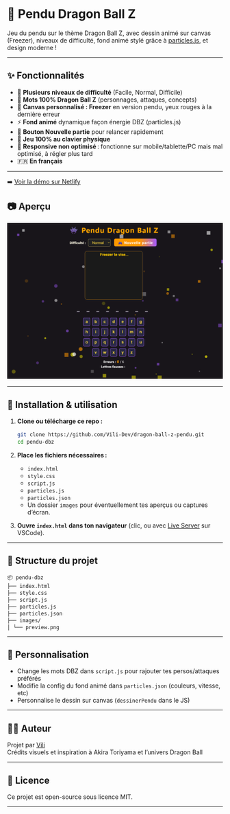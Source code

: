 # 🐉 Pendu Dragon Ball Z

Jeu du pendu sur le thème Dragon Ball Z, avec dessin animé sur canvas (Freezer), niveaux de difficulté, fond animé stylé grâce à [particles.js](https://vincentgarreau.com/particles.js/), et design moderne !

---

## ✨ Fonctionnalités

- 🔸 **Plusieurs niveaux de difficulté** (Facile, Normal, Difficile)
- 🧠 **Mots 100% Dragon Ball Z** (personnages, attaques, concepts)
- 🎨 **Canvas personnalisé : Freezer** en version pendu, yeux rouges à la dernière erreur
- ⚡ **Fond animé** dynamique façon énergie DBZ (particles.js)
- 🔄 **Bouton Nouvelle partie** pour relancer rapidement
- 🎹 **Jeu 100% au clavier physique**
- 📱 **Responsive non optimisé** : fonctionne sur mobile/tablette/PC mais mal optimisé, à régler plus tard
- 🇫🇷 **En français**

---

➡️ [Voir la démo sur Netlify](https://pendu-dragon-ball.netlify.app/)

## 📷 Aperçu

![aperçu du jeu](images/exemple-dbz-pendu.png)

---

## 🚀 Installation & utilisation

1. **Clone ou télécharge ce repo :**

    ```bash
    git clone https://github.com/Vili-Dev/dragon-ball-z-pendu.git
    cd pendu-dbz
    ```

2. **Place les fichiers nécessaires :**
   - `index.html`
   - `style.css`
   - `script.js`
   - `particles.js`
   - `particles.json`
   - Un dossier `images` pour éventuellement tes aperçus ou captures d’écran.

3. **Ouvre `index.html` dans ton navigateur** (clic, ou avec [Live Server](https://marketplace.visualstudio.com/items?itemName=ritwickdey.LiveServer) sur VSCode).

---

## 🧩 Structure du projet
```
📦 pendu-dbz
├── index.html
├── style.css
├── script.js
├── particles.js
├── particles.json
├── images/
│ └── preview.png
```

---

## 🔧 Personnalisation

- Change les mots DBZ dans `script.js` pour rajouter tes persos/attaques préférés
- Modifie la config du fond animé dans `particles.json` (couleurs, vitesse, etc)
- Personnalise le dessin sur canvas (`dessinerPendu` dans le JS)

---

## 🧑‍💻 Auteur

Projet par [Vili](https://github.com/Vili-Dev)  
Crédits visuels et inspiration à Akira Toriyama et l’univers Dragon Ball

---

## 📄 Licence

Ce projet est open-source sous licence MIT.

---